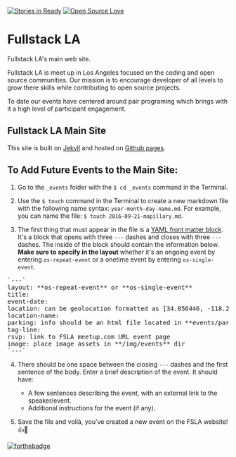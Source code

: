 [![Stories in Ready](https://badge.waffle.io/fullstackla/fullstackla.github.io.png?label=ready&title=Ready)](https://waffle.io/fullstackla/fullstackla.github.io)  [![Open Source Love](https://badges.frapsoft.com/os/v2/open-source.svg)](https://github.com/ellerbrock/open-source-badge/)

# Fullstack LA

Fullstack LA's main web site.

Fullstack LA is meet up in Los Angeles focused on the coding and open source
communities. Our mission is to encourage developer of all levels to grow there
skills while contributing to open source projects.

To date our events have centered around pair programing which brings with it a
high level of participant engagement.

## Fullstack LA Main Site

This site is built on [Jekyll] and hosted on [Github pages].

[exercism.io]: http://exercism.io/
[Jekyll]: https://jekyllrb.com/
[Github pages]: https://pages.github.com/

## To Add Future Events to the Main Site:

1. Go to the `_events` folder with the `$ cd _events` command in the Terminal.

2. Use the `$ touch` command in the Terminal to create a new markdown file with the following name syntax: `year-month-day-name.md`. For example, you can name the file: `$ touch 2016-09-21-mapillary.md`. 

3. The first thing that must appear in the file is a [YAML front matter block](https://jekyllrb.com/docs/frontmatter/). It's a block that opens with three `---` dashes and closes with three `---` dashes. The inside of the block should contain the information below. **Make sure to specify in the layout** whether it's an ongoing event by entering `os-repeat-event` or a onetime event by entering `os-single-event`.
<pre>`---`
layout: **os-repeat-event** or **os-single-event**
title: 
event-date: 
location: can be geolocation formatted as [34.056446, -118.253927]
location-name: 
parking: info should be an html file located in **events/parking** dir
tag-line: 
rsvp: link to FSLA meetup.com URL event page
image: place image assets in **/img/events** dir
`---`</pre>

4. There should be one space between the closing `---` dashes and the first sentence of the body. Enter a brief description of the event. It should have:

    + A few sentences describing the event, with an external link to the speaker/event.
    + Additional instructions for the event (if any).

5. Save the file and voilà, you've created a new event on the FSLA website! 👍👏

[![forthebadge](http://forthebadge.com/images/badges/built-with-love.svg)](http://forthebadge.com)

